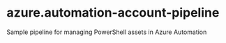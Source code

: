 # azure.automation-account-pipeline
Sample pipeline for managing PowerShell assets in Azure Automation
